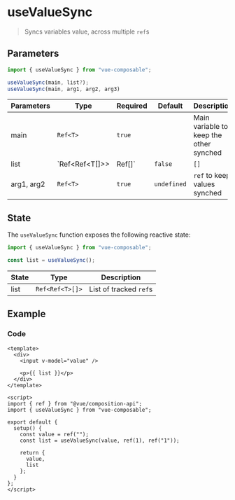 # useValueSync

> Syncs variables value, across multiple `ref`s

## Parameters

```js
import { useValueSync } from "vue-composable";

useValueSync(main, list?);
useValueSync(main, arg1, arg2, arg3)
```

| Parameters | Type                       | Required | Default     | Description                             |
| ---------- | -------------------------- | -------- | ----------- | --------------------------------------- |
| main       | `Ref<T>`                   | `true`   |             | Main variable to keep the other synched |
| list       | `Ref<Ref<T[]>> | Ref<T>[]` | `false`  | `[]`        | List of `ref` to keep values synched    |
| arg1, arg2 | `Ref<T>`                   | `true`   | `undefined` | `ref` to keep values synched            |

## State

The `useValueSync` function exposes the following reactive state:

```js
import { useValueSync } from "vue-composable";

const list = useValueSync();
```

| State | Type            | Description            |
| ----- | --------------- | ---------------------- |
| list  | `Ref<Ref<T>[]>` | List of tracked `ref`s |

## Example

<value-sync-example/>

### Code

```vue
<template>
  <div>
    <input v-model="value" />

    <p>{{ list }}</p>
  </div>
</template>

<script>
import { ref } from "@vue/composition-api";
import { useValueSync } from "vue-composable";

export default {
  setup() {
    const value = ref("");
    const list = useValueSync(value, ref(1), ref("1"));

    return {
      value,
      list
    };
  }
};
</script>
```
